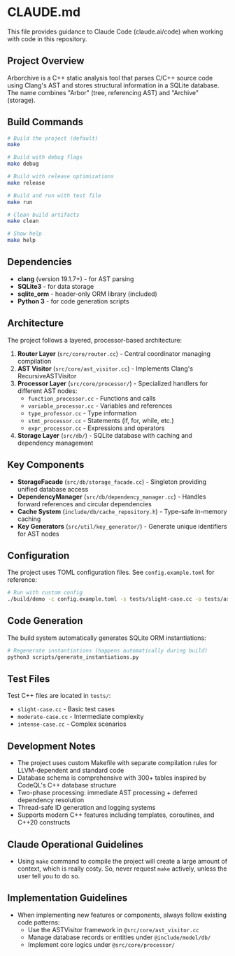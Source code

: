 # CLAUDE.md

This file provides guidance to Claude Code (claude.ai/code) when working with code in this repository.

## Project Overview

Arborchive is a C++ static analysis tool that parses C/C++ source code using Clang's AST and stores structural information in a SQLite database. The name combines "Arbor" (tree, referencing AST) and "Archive" (storage).

## Build Commands

```bash
# Build the project (default)
make

# Build with debug flags
make debug

# Build with release optimizations  
make release

# Build and run with test file
make run

# Clean build artifacts
make clean

# Show help
make help
```

## Dependencies

- **clang** (version 19.1.7+) - for AST parsing
- **SQLite3** - for data storage
- **sqlite_orm** - header-only ORM library (included)
- **Python 3** - for code generation scripts

## Architecture

The project follows a layered, processor-based architecture:

1. **Router Layer** (`src/core/router.cc`) - Central coordinator managing compilation
2. **AST Visitor** (`src/core/ast_visitor.cc`) - Implements Clang's RecursiveASTVisitor 
3. **Processor Layer** (`src/core/processor/`) - Specialized handlers for different AST nodes:
   - `function_processor.cc` - Functions and calls
   - `variable_processor.cc` - Variables and references  
   - `type_professor.cc` - Type information
   - `stmt_processor.cc` - Statements (if, for, while, etc.)
   - `expr_processor.cc` - Expressions and operators
4. **Storage Layer** (`src/db/`) - SQLite database with caching and dependency management

## Key Components

- **StorageFacade** (`src/db/storage_facade.cc`) - Singleton providing unified database access
- **DependencyManager** (`src/db/dependency_manager.cc`) - Handles forward references and circular dependencies
- **Cache System** (`include/db/cache_repository.h`) - Type-safe in-memory caching
- **Key Generators** (`src/util/key_generator/`) - Generate unique identifiers for AST nodes

## Configuration

The project uses TOML configuration files. See `config.example.toml` for reference:

```bash
# Run with custom config
./build/demo -c config.example.toml -s tests/slight-case.cc -o tests/ast.db
```

## Code Generation

The build system automatically generates SQLite ORM instantiations:

```bash
# Regenerate instantiations (happens automatically during build)
python3 scripts/generate_instantiations.py
```

## Test Files

Test C++ files are located in `tests/`:
- `slight-case.cc` - Basic test cases
- `moderate-case.cc` - Intermediate complexity
- `intense-case.cc` - Complex scenarios

## Development Notes

- The project uses custom Makefile with separate compilation rules for LLVM-dependent and standard code
- Database schema is comprehensive with 300+ tables inspired by CodeQL's C++ database structure
- Two-phase processing: immediate AST processing + deferred dependency resolution
- Thread-safe ID generation and logging systems
- Supports modern C++ features including templates, coroutines, and C++20 constructs

## Claude Operational Guidelines

- Using `make` command to compile the project will create a large amount of context, which is really costy. So, never request `make` actively, unless the user tell you to do so.

## Implementation Guidelines

- When implementing new features or components, always follow existing code patterns:
  - Use the ASTVisitor framework in `@src/core/ast_visitor.cc`
  - Manage database records or entities under `@include/model/db/`
  - Implement core logics under `@src/core/processor/`